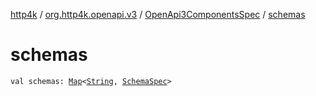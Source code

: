 [http4k](../../index.md) / [org.http4k.openapi.v3](../index.md) / [OpenApi3ComponentsSpec](index.md) / [schemas](./schemas.md)

# schemas

`val schemas: `[`Map`](https://kotlinlang.org/api/latest/jvm/stdlib/kotlin.collections/-map/index.html)`<`[`String`](https://kotlinlang.org/api/latest/jvm/stdlib/kotlin/-string/index.html)`, `[`SchemaSpec`](../../org.http4k.openapi/-schema-spec/index.md)`>`